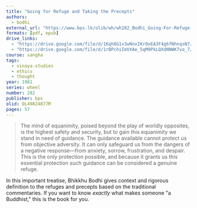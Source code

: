 ```yaml
---
title: "Going for Refuge and Taking the Precepts"
authors:
  - bodhi
external_url: "https://www.bps.lk/olib/wh/wh282_Bodhi_Going-For-Refuge--Taking-The-Precepts.html"
formats: [pdf, epub]
drive_links:
  - "https://drive.google.com/file/d/1Kqh8G1v3wNnxIKr0xEA3F4g6fNhnqsN7/view?usp=drivesdk"
  - "https://drive.google.com/file/d/1rBPchiImVXAe_5qM9PkLQXdNNWK7vo_7/view?usp=drivesdk"
course: sangha
tags:
  - vinaya-studies
  - ethics
  - thought
year: 1981
series: wheel
number: 282
publisher: bps
olid: OL49824877M
pages: 57
---
```


> The mind of equanimity, poised beyond the play of worldly opposites, is the highest safety and security, but to gain this equanimity we stand in need of guidance. The guidance available cannot protect us from objective adversity. It can only safeguard us from the dangers of a negative response—from anxiety, sorrow, frustration, and despair. This is the only protection possible, and because it grants us this essential protection such guidance can be considered a genuine refuge.

In this important treatise, Bhikkhu Bodhi gives context and rigorous definition to the refuges and precepts based on the traditional commentaries. If you want to know _exactly_ what makes someone "a Buddhist," this is the book for you.
